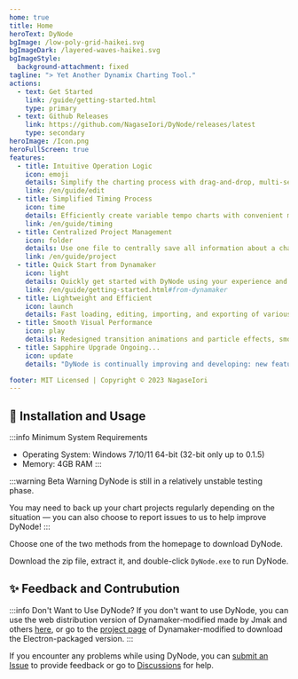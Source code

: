 ```yaml
---
home: true
title: Home
heroText: DyNode
bgImage: /low-poly-grid-haikei.svg
bgImageDark: /layered-waves-haikei.svg
bgImageStyle:
  background-attachment: fixed
tagline: "> Yet Another Dynamix Charting Tool."
actions:
  - text: Get Started
    link: /guide/getting-started.html
    type: primary
  - text: Github Releases
    link: https://github.com/NagaseIori/DyNode/releases/latest
    type: secondary
heroImage: /Icon.png
heroFullScreen: true
features:
  - title: Intuitive Operation Logic
    icon: emoji
    details: Simplify the charting process with drag-and-drop, multi-selection, mirroring, and copying. 
    link: /en/guide/edit
  - title: Simplified Timing Process
    icon: time
    details: Efficiently create variable tempo charts with convenient methods and external tools.
    link: /en/guide/timing
  - title: Centralized Project Management
    icon: folder
    details: Use one file to centrally save all information about a chart.
    link: /en/guide/project
  - title: Quick Start from Dynamaker
    icon: light
    details: Quickly get started with DyNode using your experience and memory from Dynamaker.
    link: /en/guide/getting-started.html#from-dynamaker
  - title: Lightweight and Efficient
    icon: launch
    details: Fast loading, editing, importing, and exporting of various chart formats.
  - title: Smooth Visual Performance
    icon: play
    details: Redesigned transition animations and particle effects, smooth editing process and chart preview, supporting high refresh rates.
  - title: Sapphire Upgrade Ongoing...
    icon: update
    details: "DyNode is continually improving and developing: new features, fewer errors, better performance."

footer: MIT Licensed | Copyright © 2023 NagaseIori
---
```


## 🚀 Installation and Usage
:::info Minimum System Requirements
* Operating System: Windows 7/10/11 64-bit (32-bit only up to 0.1.5)
* Memory: 4GB RAM
:::

:::warning Beta Warning
DyNode is still in a relatively unstable testing phase.

You may need to back up your chart projects regularly depending on the situation — you can also choose to report issues to us to help improve DyNode!
:::

Choose one of the two methods from the homepage to download DyNode.

Download the zip file, extract it, and double-click `DyNode.exe` to run DyNode.

## ✨ Feedback and Contrubution

:::info Don't Want to Use DyNode?
If you don't want to use DyNode, you can use the web distribution version of Dynamaker-modified made by Jmak and others [here](https://dym.iorinn.moe/app/src), or go to the [project page](https://github.com/jmakxd/dynamaker-modified) of Dynamaker-modified to download the Electron-packaged version.
:::

If you encounter any problems while using DyNode, you can [submit an Issue](https://github.com/NagaseIori/DyNode/issues/new) to provide feedback or go to [Discussions](https://github.com/NagaseIori/DyNode/discussions) for help.